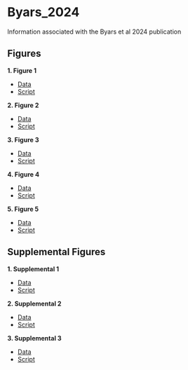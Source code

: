 # Byars_2024
Information associated with the Byars et al 2024 publication

## Figures

**1. Figure 1**

- [Data](https://github.com/riddlenc/Byars_2024/blob/9317fe4017837acba356f505ca212d69112e4325/Data%201.zip)
- [Script](https://github.com/riddlenc/Byars_2024/blob/88fb5a7e138155bf1203042a59b48b7082e2faf0/Figure%201.Rmd)


**2. Figure 2**

- [Data](https://github.com/riddlenc/Byars_2024/blob/56156db3f2f0e3f6ee086fb67ffdf0173da3ee09/Data%202.zip)
- [Script](https://github.com/riddlenc/Byars_2024/blob/957f77e9530881549a1884b0e5e624a670918baa/Figure%202.Rmd)


**3. Figure 3**

- [Data](https://github.com/riddlenc/Byars_2024/blob/957f77e9530881549a1884b0e5e624a670918baa/Data%203.xlsx.zip)
- [Script](https://github.com/riddlenc/Byars_2024/blob/957f77e9530881549a1884b0e5e624a670918baa/Figure%203.Rmd)

     
**4. Figure 4**

- [Data](https://github.com/riddlenc/Byars_2024/blob/957f77e9530881549a1884b0e5e624a670918baa/Data%204.zip)
- [Script](https://github.com/riddlenc/Byars_2024/blob/957f77e9530881549a1884b0e5e624a670918baa/Figure%204.Rmd)


**5. Figure 5**

- [Data](https://github.com/riddlenc/Byars_2024/blob/957f77e9530881549a1884b0e5e624a670918baa/Data%205.zip)
- [Script](https://github.com/riddlenc/Byars_2024/blob/957f77e9530881549a1884b0e5e624a670918baa/Figure%205.Rmd)

## Supplemental Figures

**1. Supplemental 1**

- [Data]()
- [Script](https://github.com/riddlenc/Byars_2024/blob/957f77e9530881549a1884b0e5e624a670918baa/daily_activity_boxplot.Rmd)

**2. Supplemental 2**

- [Data]()
- [Script]()

**3. Supplemental 3**

- [Data]()
- [Script]()


